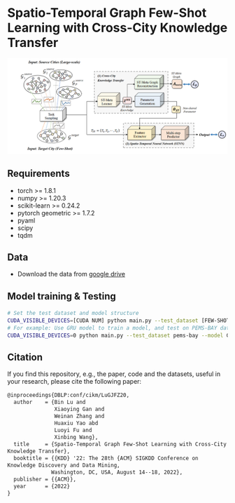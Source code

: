 # Spatio-Temporal Graph Few-Shot Learning with Cross-City Knowledge Transfer
![Spatio-Temporal Graph Few-Shot Learning with Cross-City Knowledge Transfer](framework.png "Model Architecture")

## Requirements
- torch >= 1.8.1
- numpy >= 1.20.3
- scikit-learn >= 0.24.2
- pytorch geometric >= 1.7.2
- pyaml
- scipy
- tqdm

## Data
- Download the data from [google drive](https://drive.google.com/file/d/16xbiRvh5jJx2A4Swv9dEMEz_Y0AEoQTM/view?usp=sharing)

## Model training & Testing
```bash
# Set the test dataset and model structure
CUDA_VISIBLE_DEVICES=[CUDA NUM] python main.py --test_dataset [FEW-SHOT DATASET] --model [ST-META MODEL]
# For example: Use GRU model to train a model, and test on PEMS-BAY datasets
CUDA_VISIBLE_DEVICES=0 python main.py --test_dataset pems-bay --model GRU
```

## Citation
If you find this repository, e.g., the paper, code and the datasets, useful in your research, please cite the following paper:
```
@inproceedings{DBLP:conf/cikm/LuGJFZ20,
  author    = {Bin Lu and
               Xiaoying Gan and
               Weinan Zhang and
               Huaxiu Yao abd
               Luoyi Fu and
               Xinbing Wang},
  title     = {Spatio-Temporal Graph Few-Shot Learning with Cross-City Knowledge Transfer},
  booktitle = {{KDD} '22: The 28th {ACM} SIGKDD Conference on Knowledge Discovery and Data Mining,
              Washington, DC, USA, August 14--18, 2022},
  publisher = {{ACM}},
  year      = {2022}
}
```

